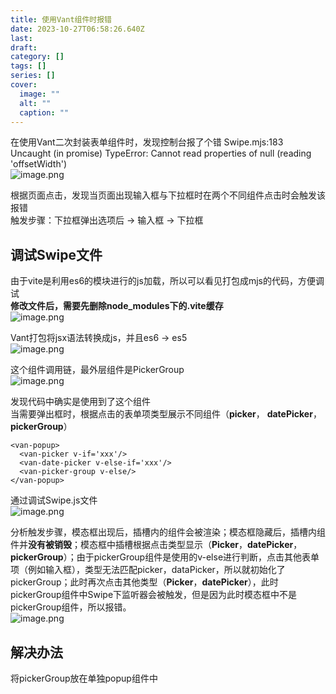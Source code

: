 ```yaml
---
title: 使用Vant组件时报错
date: 2023-10-27T06:58:26.640Z
last: 
draft: 
category: []
tags: []
series: []
cover:
  image: ""
  alt: ""
  caption: ""
---
```


在使用Vant二次封装表单组件时，发现控制台报了个错
Swipe.mjs:183  Uncaught (in promise) TypeError: Cannot read properties of null (reading 'offsetWidth')  
![image.png](https://image.jysgdyc.top:443/blog/20231020094509.png)

根据页面点击，发现当页面出现输入框与下拉框时在两个不同组件点击时会触发该报错  
触发步骤：下拉框弹出选项后 -> 输入框 -> 下拉框

## 调试Swipe文件
由于vite是利用es6的模块进行的js加载，所以可以看见打包成mjs的代码，方便调试  
**修改文件后，需要先删除node_modules下的.vite缓存**  
![image.png](https://image.jysgdyc.top:443/blog/20231020094659.png)

Vant打包将jsx语法转换成js，并且es6 -> es5  
![image.png](https://image.jysgdyc.top:443/blog/20231020094725.png)

这个组件调用链，最外层组件是PickerGroup  
![image.png](https://image.jysgdyc.top:443/blog/20231027145233.png)


发现代码中确实是使用到了这个组件  
当需要弹出框时，根据点击的表单项类型展示不同组件（**picker**， **datePicker**，**pickerGroup**）  
```vue
<van-popup>
  <van-picker v-if='xxx'/>
  <van-date-picker v-else-if='xxx'/>
  <van-picker-group v-else/>
</van-popup>
```

通过调试Swipe.js文件  
![image.png](https://image.jysgdyc.top:443/blog/20231027145550.png)

分析触发步骤，模态框出现后，插槽内的组件会被渲染；模态框隐藏后，插槽内组件并**没有被销毁**；模态框中插槽根据点击类型显示（**Picker**，**datePicker**，**pickerGroup**）；由于pickerGroup组件是使用的v-else进行判断，点击其他表单项（例如输入框），类型无法匹配picker，dataPicker，所以就初始化了pickerGroup；此时再次点击其他类型（**Picker**，**datePicker**），此时pickerGroup组件中Swipe下监听器会被触发，但是因为此时模态框中不是pickerGroup组件，所以报错。  
![image.png](https://image.jysgdyc.top:443/blog/20231027145654.png)


## 解决办法
将pickerGroup放在单独popup组件中




